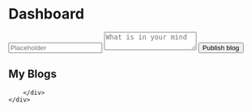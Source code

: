 <!DOCTYPE html>
<html lang="en">
<head>
    <meta charset="UTF-8">
    <meta name="viewport" content="width=device-width, initial-scale=1.0">
    <title>Dashboard</title>
    <link rel="stylesheet" href="styles.css">
</head>
<body>
    <div class="dashboard">
        <h1>Dashboard</h1>
        <div class="blog-form">
            <input type="text" placeholder="Placeholder" class="title-input" id="blog-title">
            <textarea placeholder="What is in your mind" class="content-input" id="blog-content"></textarea>
            <button class="publish-button" onclick="publishBlog()">Publish blog</button>
        </div>
        <h2>My Blogs</h2>
        <div class="blog-display" id="blog-display">
    
        </div>
    </div>

<script src="script.js"></script>
</body>
</html>











